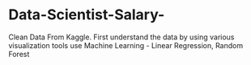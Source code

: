 # Data-Scientist-Salary-
Clean Data From Kaggle.
First understand the data by using various visualization tools
use Machine Learning - Linear Regression, Random Forest
